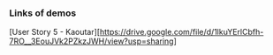 ### Links of demos
[User Story 5 - Kaoutar][https://drive.google.com/file/d/1lkuYErlCbfh-7RO__3EouJVk2PZkzJWH/view?usp=sharing]
